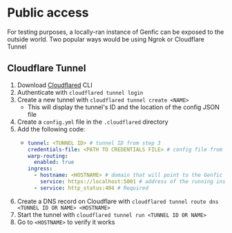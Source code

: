 # Public access

For testing purposes, a locally-ran instance of Genfic can be exposed to the outside world.
Two popular ways would be using Ngrok or Cloudflare Tunnel

## Cloudflare Tunnel

1. Download [Cloudflared](https://github.com/cloudflare/cloudflared) CLI
2. Authenticate with `cloudflared tunnel login`
3. Create a new tunnel with `cloudflared tunnel create <NAME>`
   * This will display the tunnel's ID and the location of the config JSON file
4. Create a `config.yml` file in the `.cloudflared` directory
5. Add the following code:
   * ```yml
     tunnel: <TUNNEL ID> # tunnel ID from step 3
     credentials-file: <PATH TO CREDENTIALS FILE> # config file from step 3
     warp-routing:
       enabled: true
     ingress:
       - hostname: <HOSTNAME> # domain that will point to the Genfic instance, for example beta.genfic.net
         service: https://localhost:5001 # address of the running instance
       - service: http_status:404 # Required
     ```
6. Create a DNS record on Cloudflare with `cloudflared tunnel route dns <TUNNEL ID OR NAME> <HOSTNAME>`
7. Start the tunnel with `cloudflared tunnel run <TUNNEL ID OR NAME>`
8. Go to `<HOSTNAME>` to verify it works
